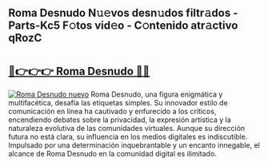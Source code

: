 ## Roma Desnudo N𝚞𝚎vos desn𝚞dos filtr𝚊dos - Parts-Kc5 F𝚘tos vid𝚎o - C𝚘ntenido atr𝚊ctivo qRozC

# <h2><a href="http://mbbqwk0.tromn.icu/?c=Roma+Desnudo">🔗👉👉👉 Roma Desnudo 🔗🔗</a></h2>

[![Roma Desnudo nuevo](https://i.imgur.com/pEAQMta.gif)](http://mbbqwk0.tromn.icu/?c=Roma+Desnudo)
Roma Desnudo, una figura enigmática y multifacética, desafía las etiquetas simples. Su innovador estilo de comunicación en línea ha cautivado y enfurecido a los críticos, encendiendo debates sobre la privacidad, la expresión artística y la naturaleza evolutiva de las comunidades virtuales. Aunque su dirección futura no está clara, su influencia en los medios digitales es indiscutible. Impulsado por una determinación inquebrantable y un encanto innegable, el alcance de Roma Desnudo en la comunidad digital es ilimitado.
